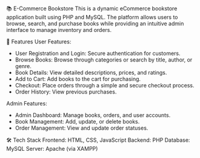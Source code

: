 📚 E-Commerce Bookstore
This is a dynamic eCommerce bookstore application built using PHP and MySQL. The platform allows users to browse, search, and purchase books while providing an intuitive admin interface to manage inventory and orders.

🌟 Features
User Features:
 - User Registration and Login: Secure authentication for customers.
 - Browse Books: Browse through categories or search by title, author, or genre.
 - Book Details: View detailed descriptions, prices, and ratings.
 - Add to Cart: Add books to the cart for purchasing.
 - Checkout: Place orders through a simple and secure checkout process.
 - Order History: View previous purchases.
   
Admin Features:
 - Admin Dashboard: Manage books, orders, and user accounts.
 - Book Management: Add, update, or delete books.
 - Order Management: View and update order statuses.

🛠️ Tech Stack
Frontend: HTML, CSS, JavaScript
Backend: PHP
Database: MySQL
Server: Apache (via XAMPP)
